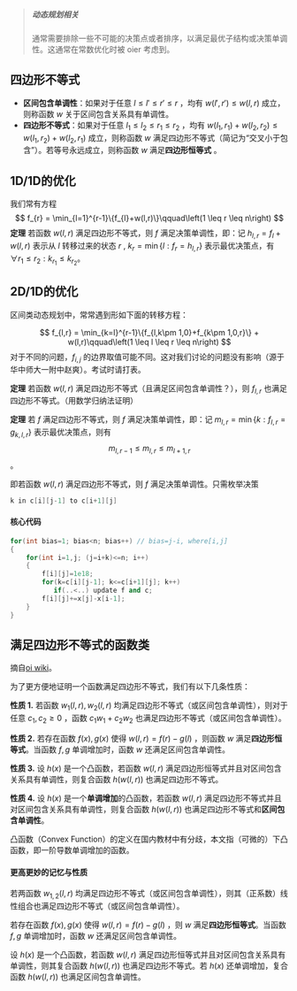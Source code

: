 > ##### 动态规划相关
>
> 通常需要排除一些不可能的决策点或者排序，以满足最优子结构或决策单调性。这通常在常数优化时被 oier 考虑到。

## 四边形不等式

-    **区间包含单调性**：如果对于任意 $l \leq l' \leq r' \leq r$ ，均有 $w(l',r') \leq w(l,r)$ 成立，则称函数 $w$ 关于区间包含关系具有单调性。
-    **四边形不等式**：如果对于任意 $l_1\leq l_2 \leq r_1 \leq r_2$ ，均有 $w(l_1,r_1)+w(l_2,r_2) \leq w(l_1,r_2) + w(l_2,r_1)$ 成立，则称函数 $w$ 满足四边形不等式（简记为“交叉小于包含”）。若等号永远成立，则称函数 $w$ 满足**四边形恒等式** 。

## 1D/1D的优化

我们常有方程
$$
f_{r} = \min_{l=1}^{r-1}\{f_{l}+w(l,r)\}\qquad\left(1 \leq r \leq n\right)
$$
**定理** 若函数 $w(l,r)$ 满足四边形不等式，则 $f$ 满足决策单调性，即：记 $h_{l,r}=f_l+w(l,r)$ 表示从 $l$ 转移过来的状态 $r$ , $k_{r}=\min\{l:f_{r}=h_{l,r}\}$ 表示最优决策点，有 $\forall r_1 \leq r_2:k_{r_1} \leq k_{r_2}$。

## 2D/1D的优化

区间类动态规划中，常常遇到形如下面的转移方程：

$$
f_{l,r} = \min_{k=l}^{r-1}\{f_{l,k\pm 1,0}+f_{k\pm 1,0,r}\} + w(l,r)\qquad\left(1 \leq l \leq r \leq n\right)
$$
对于不同的问题，$f_{i,j}$ 的边界取值可能不同。这对我们讨论的问题没有影响（源于华中师大一附中赵爽）。考试时请打表。

**定理** 若函数 $w(l, r)$ 满足四边形不等式（且满足区间包含单调性？），则 $f_{l,r}$ 也满足四边形不等式。（用数学归纳法证明）

**定理** 若 $f$ 满足四边形不等式，则 $f$ 满足决策单调性，即：记 $m_{l,r}=\min\{k:f_{l,r} = g_{k,l,r}\}$ 表示最优决策点，则有 $$m_{l,r-1} \leq m_{l,r} \leq m_{l+1,r}$$。

即若函数 $w(l, r)$ 满足四边形不等式，则 $f$ 满足决策单调性。只需枚举决策

```c++
k in c[i][j-1] to c[i+1][j]
```

#### 核心代码

```c++
for(int bias=1; bias<n; bias++) // bias=j-i, where[i,j]
{
	for(int i=1,j; (j=i+k)<=n; i++)
	{
		f[i][j]=1e18;
		for(k=c[i][j-1]; k<=c[i+1][j]; k++)
           if(..<..) update f and c;
		f[i][j]+=x[j]-x[i-1];
	}
}
```

## 满足四边形不等式的函数类

摘自[oi wiki](https://oi-wiki.org/dp/opt/quadrangle/ )。

为了更方便地证明一个函数满足四边形不等式，我们有以下几条性质：

**性质 1.**  若函数 $w_1(l,r),w_2(l,r)$ 均满足四边形不等式（或区间包含单调性），则对于任意 $c_1,c_2\geq 0$ ，函数 $c_1w_1+c_2w_2$ 也满足四边形不等式（或区间包含单调性）。

**性质 2.**  若存在函数 $f(x),g(x)$ 使得 $w(l,r) = f(r)-g(l)$ ，则函数 $w$ 满足**四边形恒等式**。当函数 $f,g$ 单调增加时，函数 $w$ 还满足区间包含单调性。

**性质 3.**  设 $h(x)$ 是一个凸函数，若函数 $w(l,r)$ 满足四边形恒等式并且对区间包含关系具有单调性，则复合函数 $h(w(l,r))$ 也满足四边形不等式。

**性质 4.**  设 $h(x)$ 是一个**单调增加**的凸函数，若函数 $w(l,r)$ 满足四边形不等式并且对区间包含关系具有单调性，则复合函数 $h(w(l,r))$ 也满足四边形不等式和**区间包含单调性**。

凸函数（Convex Function）的定义在国内教材中有分歧，本文指（可微的）下凸函数，即一阶导数单调增加的函数。

#### 更高更妙的记忆与性质

若两函数 $w_{1,2}(l,r)$ 均满足四边形不等式（或区间包含单调性），则其（正系数）线性组合也满足四边形不等式（或区间包含单调性）。

若存在函数 $f(x),g(x)$ 使得 $w(l,r) = f(r)-g(l)$ ，则 $w$ 满足**四边形恒等式**。当函数 $f,g$ 单调增加时，函数 $w$ 还满足区间包含单调性。

设 $h(x)$ 是一个凸函数，若函数 $w(l,r)$ 满足四边形恒等式并且对区间包含关系具有单调性，则其复合函数 $h(w(l,r))$ 也满足四边形不等式。若 $h(x)$ 还单调增加，复合函数 $h(w(l,r))$ 也满足区间包含单调性。

